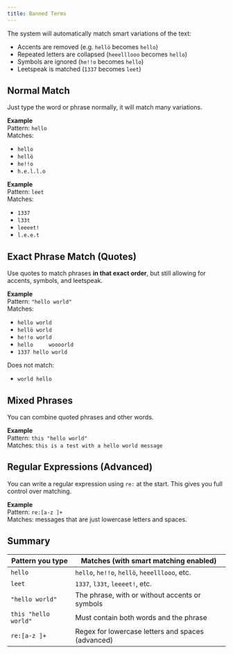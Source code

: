 ```yaml
---
title: Banned Terms
---
```

The system will automatically match smart variations of the text:
- Accents are removed (e.g. `hellö` becomes `hello`)
- Repeated letters are collapsed (`heeelllooo` becomes `hello`)
- Symbols are ignored (`he!!o` becomes `hello`)
- Leetspeak is matched (`1337` becomes `leet`)

## Normal Match

Just type the word or phrase normally, it will match many variations.

**Example**  
Pattern: `hello`  
Matches:
- `hello`
- `hellö`
- `he!!o`
- `h.e.l.l.o`

**Example**  
Pattern: `leet`  
Matches:
- `1337`
- `l33t`
- `leeeet!`
- `l.e.e.t`

## Exact Phrase Match (Quotes)

Use quotes to match phrases **in that exact order**, but still allowing for accents, symbols, and leetspeak.

**Example**  
Pattern: `"hello world"`  
Matches:
- `hello world`
- `hellö world`
- `he!!o world`
- `hello     woooorld`
- `1337 hello world`

Does not match:
- `world hello`

## Mixed Phrases

You can combine quoted phrases and other words.

**Example**  
Pattern: `this "hello world"`  
Matches: `this is a test with a hello world message`

## Regular Expressions (Advanced)

You can write a regular expression using `re:` at the start. This gives you full control over matching.

**Example**  
Pattern: `re:[a-z ]+`  
Matches: messages that are just lowercase letters and spaces.

## Summary

| Pattern you type     | Matches (with smart matching enabled)             |
| -------------------- | ------------------------------------------------- |
| `hello`              | `hello`, `he!!o`, `hellö`, `heeelllooo`, etc.     |
| `leet`               | `1337`, `l33t`, `leeeet!`, etc.                   |
| `"hello world"`      | The phrase, with or without accents or symbols    |
| `this "hello world"` | Must contain both words and the phrase            |
| `re:[a-z ]+`         | Regex for lowercase letters and spaces (advanced) |
